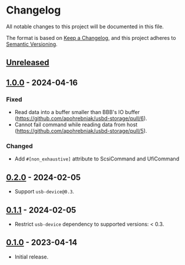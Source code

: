 # Changelog

All notable changes to this project will be documented in this file.

The format is based on [Keep a Changelog](https://keepachangelog.com/en/1.0.0/),
and this project adheres to [Semantic Versioning](https://semver.org/spec/v2.0.0.html).

## [Unreleased]

## [1.0.0] - 2024-04-16

### Fixed

- Read data into a buffer smaller than BBB's IO buffer (https://github.com/apohrebniak/usbd-storage/pull/6).
- Cannot fail command while reading data from host (https://github.com/apohrebniak/usbd-storage/pull/5).

### Changed

- Add `#[non_exhaustive]` attribute to ScsiCommand and UfiCommand

## [0.2.0] - 2024-02-05

- Support `usb-device@0.3`.

## [0.1.1] - 2024-02-05

- Restrict `usb-device` dependency to supported versions: < 0.3.

## [0.1.0] - 2023-04-14

- Initial release.

[unreleased]: https://github.com/apohrebniak/usbd-storage/compare/v0.1.0...HEAD
[1.0.0]: https://github.com/apohrebniak/usbd-storage/releases/tag/v0.3.0
[0.2.0]: https://github.com/apohrebniak/usbd-storage/releases/tag/v0.2.0
[0.1.1]: https://github.com/apohrebniak/usbd-storage/releases/tag/v0.1.1
[0.1.0]: https://github.com/apohrebniak/usbd-storage/releases/tag/v0.1.0
